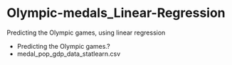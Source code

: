 # Olympic-medals_Linear-Regression

Predicting the Olympic games, using linear regression

- Predicting the Olympic games.?
- medal_pop_gdp_data_statlearn.csv
